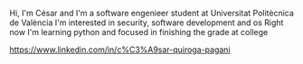 Hi, I'm César and I'm a software engenieer student at Universitat Politècnica de València
I'm interested in security, software development and os
Right now I'm learning python and focused in finishing the grade at college

https://www.linkedin.com/in/c%C3%A9sar-quiroga-pagani
